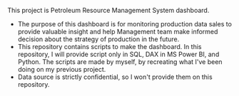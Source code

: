 This project is Petroleum Resource Management System dashboard.
- The purpose of this dashboard is for monitoring production data sales to provide valuable insight and help Management team make informed decision about the strategy of production in the future.
- This repository contains scripts to make the dashboard. In this repository, I will provide script only in SQL, DAX in MS Power BI, and Python. The scripts are made by myself, by recreating what I've been doing on my previous project. 
- Data source is strictly confidential, so I won't provide them on this repository.

